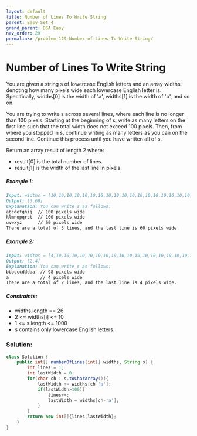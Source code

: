```yaml
---
layout: default
title: Number of Lines To Write String
parent: Easy Set 4
grand_parent: DSA Easy
nav_order: 29
permalink: /problem-129-Number-of-Lines-To-Write-String/
---
```

# Number of Lines To Write String
You are given a string s of lowercase English letters and an array widths denoting how many pixels wide each lowercase English letter is. Specifically, widths[0] is the width of 'a', widths[1] is the width of 'b', and so on.

You are trying to write s across several lines, where each line is no longer than 100 pixels. Starting at the beginning of s, write as many letters on the first line such that the total width does not exceed 100 pixels. Then, from where you stopped in s, continue writing as many letters as you can on the second line. Continue this process until you have written all of s.

Return an array result of length 2 where:

* result[0] is the total number of lines.
* result[1] is the width of the last line in pixels.


##### Example 1:
```markdown
Input: widths = [10,10,10,10,10,10,10,10,10,10,10,10,10,10,10,10,10,10,10,10,10,10,10,10,10,10], s = "abcdefghijklmnopqrstuvwxyz"
Output: [3,60]
Explanation: You can write s as follows:
abcdefghij  // 100 pixels wide
klmnopqrst  // 100 pixels wide
uvwxyz      // 60 pixels wide
There are a total of 3 lines, and the last line is 60 pixels wide.
```
##### Example 2:
```markdown
Input: widths = [4,10,10,10,10,10,10,10,10,10,10,10,10,10,10,10,10,10,10,10,10,10,10,10,10,10], s = "bbbcccdddaaa"
Output: [2,4]
Explanation: You can write s as follows:
bbbcccdddaa  // 98 pixels wide
a            // 4 pixels wide
There are a total of 2 lines, and the last line is 4 pixels wide.
```
##### Constraints:
* widths.length == 26
* 2 <= widths[i] <= 10
* 1 <= s.length <= 1000
* s contains only lowercase English letters.

### Solution:
```java
class Solution {
    public int[] numberOfLines(int[] widths, String s) {
        int lines = 1;
        int lastWidth = 0;
        for(char ch : s.toCharArray()){
            lastWidth += widths[ch-'a'];
            if(lastWidth>100){
                lines++;
                lastWidth = widths[ch-'a'];
            }
        }
        return new int[]{lines,lastWidth};
    }
}
```
